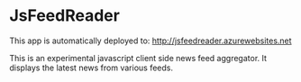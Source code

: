 JsFeedReader
============

This app is automatically deployed to: http://jsfeedreader.azurewebsites.net

This is an experimental javascript client side news feed aggregator. It displays the latest news from various feeds.
